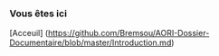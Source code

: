 ### Vous êtes ici
[Acceuil] (https://github.com/Bremsou/AORI-Dossier-Documentaire/blob/master/Introduction.md)

